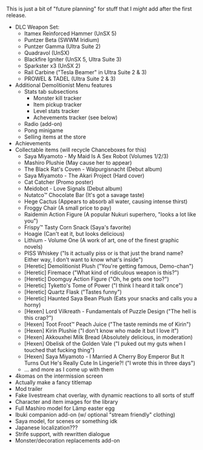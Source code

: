 This is just a bit of "future planning" for stuff that I *might* add
after the first release.

* DLC Weapon Set:
  - Itamex Reinforced Hammer (UnSX 5)
  - Puntzer Beta (SWWM Iridium)
  - Puntzer Gamma (Ultra Suite 2)
  - Quadravol (UnSX)
  - Blackfire Igniter (UnSX 5, Ultra Suite 3)
  - Sparkster x3 (UnSX 2)
  - Rail Carbine ("Tesla Beamer" in Ultra Suite 2 & 3)
  - PROWEL & TADEL (Ultra Suite 2 & 3)
* Additional Demolitionist Menu features
  - Stats tab subsections
    - Monster kill tracker
    - Item pickup tracker
    - Level stats tracker
    - Achevements tracker (see below)
  - Radio (add-on)
  - Pong minigame
  - Selling items at the store
* Achievements
* Collectable items (will recycle Chanceboxes for this)
  - Saya Miyamoto - My Maid Is A Sex Robot (Volumes 1/2/3)
  - Mashiro Plushie (May cause her to appear)
  - The Black Rat's Coven - Walpurgisnacht (Debut album)
  - Saya Miyamoto - The Akari Project (Hard cover)
  - Cat Catcher (Promo poster)
  - Meidobot - Love Signals (Debut album)
  - Nutatco™ Chocolate Bar (It's got a savage taste)
  - Hege Cactus (Appears to absorb all water, causing intense thirst)
  - Froggy Chair (A small price to pay)
  - Raidemin Action Figure (A popular Nukuri superhero, "looks a lot like you")
  - Frispy™ Tasty Corn Snack (Saya's favorite)
  - Hoagie (Can't eat it, but looks delicious)
  - Lithium - Volume One (A work of art, one of the finest graphic novels)
  - PISS Whiskey ("Is it actually piss or is that just the brand name? Either way, I don't want to know what's inside")
  - [Heretic] Demolitionist Plush ("You're getting famous, Demo-chan")
  - [Heretic] Firemace ("What kind of ridiculous weapon is this?")
  - [Heretic] Doomguy Action Figure ("Oh, he gets one too?")
  - [Heretic] Tyketto's Tome of Power ("I think I heard it talk once")
  - [Heretic] Quartz Flask ("Tastes funny")
  - [Heretic] Haunted Saya Bean Plush (Eats your snacks and calls you a horny)
  - [Hexen] Lord Vilkreath - Fundamentals of Puzzle Design ("The hell is this crap?")
  - [Hexen] Toot Froot™ Peach Juice ("The taste reminds me of Kirin")
  - [Hexen] Kirin Plushie ("I don't know who made it but I love it")
  - [Hexen] Akkouxhei Milk Bread (Absolutely delicious, in moderation)
  - [Hexen] Obelisk of the Golden Vale ("I puked out my guts when I touched that fucking thing")
  - [Hexen] Saya Miyamoto - I Married A Cherry Boy Emperor But It Turns Out He's Really Cute In Lingerie?! ("I wrote this in three days")
  - ... and more as I come up with them
* 4komas on the intermission screen
* Actually make a fancy titlemap
* Mod trailer
* Fake livestream chat overlay, with dynamic reactions to all sorts of stuff
* Character and item images for the library
* Full Mashiro model for Lämp easter egg
* Ibuki companion add-on (w/ optional "stream friendly" clothing)
* Saya model, for scenes or something idk
* Japanese localization???
* Strife support, with rewritten dialogue
* Monster/decoration replacements add-on

